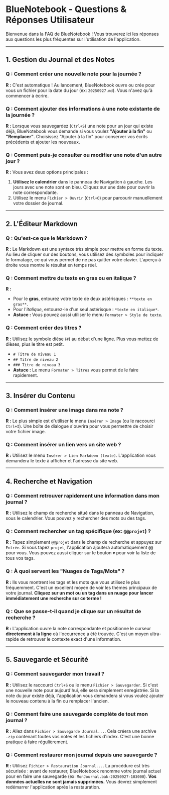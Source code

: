 # BlueNotebook - Questions & Réponses Utilisateur

Bienvenue dans la FAQ de BlueNotebook ! Vous trouverez ici les réponses aux questions les plus fréquentes sur l'utilisation de l'application.

---

## 1. Gestion du Journal et des Notes

### Q : Comment créer une nouvelle note pour la journée ?

**R :** C'est automatique ! Au lancement, BlueNotebook ouvre ou crée pour vous un fichier pour la date du jour (ex: `20250927.md`). Vous n'avez qu'à commencer à écrire.

### Q : Comment ajouter des informations à une note existante de la journée ?

**R :** Lorsque vous sauvegardez (`Ctrl+S`) une note pour un jour qui existe déjà, BlueNotebook vous demande si vous voulez **"Ajouter à la fin"** ou **"Remplacer"**. Choisissez "Ajouter à la fin" pour conserver vos écrits précédents et ajouter les nouveaux.

### Q : Comment puis-je consulter ou modifier une note d'un autre jour ?

**R :** Vous avez deux options principales :
1.  **Utilisez le calendrier** dans le panneau de Navigation à gauche. Les jours avec une note sont en bleu. Cliquez sur une date pour ouvrir la note correspondante.
2.  Utilisez le menu `Fichier > Ouvrir` (`Ctrl+O`) pour parcourir manuellement votre dossier de journal.

---

## 2. L'Éditeur Markdown

### Q : Qu'est-ce que le Markdown ?

**R :** Le Markdown est une syntaxe très simple pour mettre en forme du texte. Au lieu de cliquer sur des boutons, vous utilisez des symboles pour indiquer le formatage, ce qui vous permet de ne pas quitter votre clavier. L'aperçu à droite vous montre le résultat en temps réel.

### Q : Comment mettre du texte en gras ou en italique ?

**R :**
*   Pour le **gras**, entourez votre texte de deux astérisques : `**texte en gras**`.
*   Pour l'*italique*, entourez-le d'un seul astérisque : `*texte en italique*`.
*   **Astuce :** Vous pouvez aussi utiliser le menu `Formater > Style de texte`.

### Q : Comment créer des titres ?

**R :** Utilisez le symbole dièse (`#`) au début d'une ligne. Plus vous mettez de dièses, plus le titre est petit.
*   `# Titre de niveau 1`
*   `## Titre de niveau 2`
*   `### Titre de niveau 3`
*   **Astuce :** Le menu `Formater > Titres` vous permet de le faire rapidement.

---

## 3. Insérer du Contenu

### Q : Comment insérer une image dans ma note ?

**R :** Le plus simple est d'utiliser le menu `Insérer > Image` (ou le raccourci `Ctrl+I`). Une boîte de dialogue s'ouvrira pour vous permettre de choisir votre fichier image.

### Q : Comment insérer un lien vers un site web ?

**R :** Utilisez le menu `Insérer > Lien Markdown (texte)`. L'application vous demandera le texte à afficher et l'adresse du site web.

---

## 4. Recherche et Navigation

### Q : Comment retrouver rapidement une information dans mon journal ?

**R :** Utilisez le champ de recherche situé dans le panneau de Navigation, sous le calendrier. Vous pouvez y rechercher des mots ou des tags.

### Q : Comment rechercher un tag spécifique (ex: `@@projet`) ?

**R :** Tapez simplement `@@projet` dans le champ de recherche et appuyez sur `Entrée`. Si vous tapez `projet`, l'application ajoutera automatiquement `@@` pour vous. Vous pouvez aussi cliquer sur le bouton `▼` pour voir la liste de tous vos tags.

### Q : À quoi servent les "Nuages de Tags/Mots" ?

**R :** Ils vous montrent les tags et les mots que vous utilisez le plus fréquemment. C'est un excellent moyen de voir les thèmes principaux de votre journal. **Cliquez sur un mot ou un tag dans un nuage pour lancer immédiatement une recherche sur ce terme !**

### Q : Que se passe-t-il quand je clique sur un résultat de recherche ?

**R :** L'application ouvre la note correspondante et positionne le curseur **directement à la ligne** où l'occurrence a été trouvée. C'est un moyen ultra-rapide de retrouver le contexte exact d'une information.

---

## 5. Sauvegarde et Sécurité

### Q : Comment sauvegarder mon travail ?

**R :** Utilisez le raccourci `Ctrl+S` ou le menu `Fichier > Sauvegarder`. Si c'est une nouvelle note pour aujourd'hui, elle sera simplement enregistrée. Si la note du jour existe déjà, l'application vous demandera si vous voulez ajouter le nouveau contenu à la fin ou remplacer l'ancien.

### Q : Comment faire une sauvegarde complète de tout mon journal ?

**R :** Allez dans `Fichier > Sauvegarde Journal...`. Cela créera une archive `.zip` contenant toutes vos notes et les fichiers d'index. C'est une bonne pratique à faire régulièrement.

### Q : Comment restaurer mon journal depuis une sauvegarde ?

**R :** Utilisez `Fichier > Restauration Journal...`. La procédure est très sécurisée : avant de restaurer, BlueNotebook renomme votre journal actuel pour en faire une sauvegarde (ex: `MonJournal.bak-20250927-103000`). **Vos données actuelles ne sont jamais supprimées.** Vous devrez simplement redémarrer l'application après la restauration.